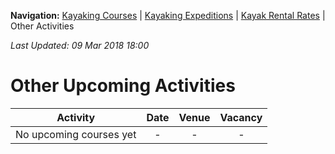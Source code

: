 **Navigation:** [Kayaking Courses](index) &#124; [Kayaking Expeditions](expedition) &#124; [Kayak Rental Rates](rental) &#124; Other Activities

_Last Updated: 09 Mar 2018 18:00_
# Other Upcoming Activities

Activity | Date | Venue | Vacancy
:---:|:---:|:---:|:---:
No upcoming courses yet|-|-|-

